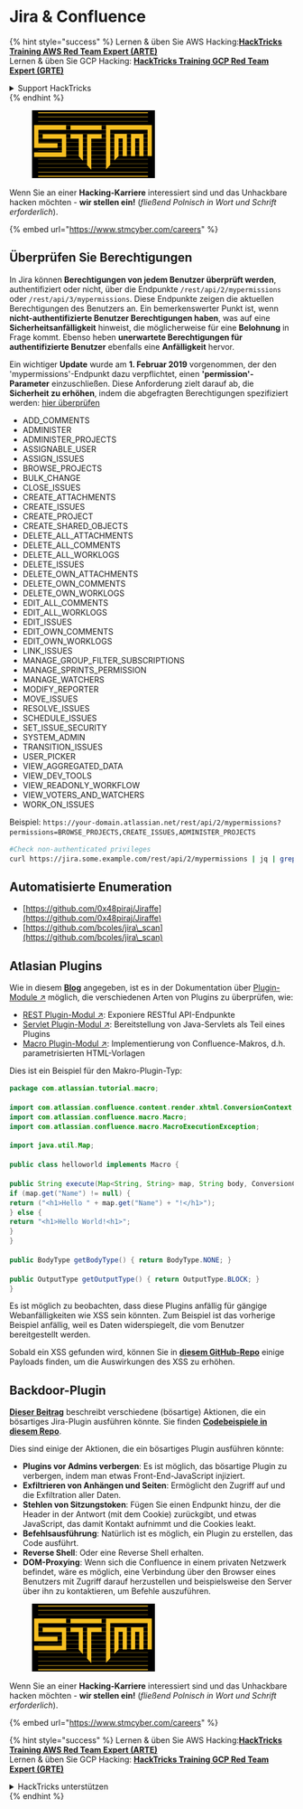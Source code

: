 # Jira & Confluence

{% hint style="success" %}
Lernen & üben Sie AWS Hacking:<img src="../../.gitbook/assets/arte.png" alt="" data-size="line">[**HackTricks Training AWS Red Team Expert (ARTE)**](https://training.hacktricks.xyz/courses/arte)<img src="../../.gitbook/assets/arte.png" alt="" data-size="line">\
Lernen & üben Sie GCP Hacking: <img src="../../.gitbook/assets/grte.png" alt="" data-size="line">[**HackTricks Training GCP Red Team Expert (GRTE)**<img src="../../.gitbook/assets/grte.png" alt="" data-size="line">](https://training.hacktricks.xyz/courses/grte)

<details>

<summary>Support HackTricks</summary>

* Überprüfen Sie die [**Abonnementpläne**](https://github.com/sponsors/carlospolop)!
* **Treten Sie der** 💬 [**Discord-Gruppe**](https://discord.gg/hRep4RUj7f) oder der [**Telegram-Gruppe**](https://t.me/peass) bei oder **folgen** Sie uns auf **Twitter** 🐦 [**@hacktricks\_live**](https://twitter.com/hacktricks\_live)**.**
* **Teilen Sie Hacking-Tricks, indem Sie PRs zu den** [**HackTricks**](https://github.com/carlospolop/hacktricks) und [**HackTricks Cloud**](https://github.com/carlospolop/hacktricks-cloud) GitHub-Repos einreichen.

</details>
{% endhint %}

<figure><img src="../../.gitbook/assets/image (1) (1) (1) (1) (1) (1) (1) (1).png" alt=""><figcaption></figcaption></figure>

Wenn Sie an einer **Hacking-Karriere** interessiert sind und das Unhackbare hacken möchten - **wir stellen ein!** (_fließend Polnisch in Wort und Schrift erforderlich_).

{% embed url="https://www.stmcyber.com/careers" %}

## Überprüfen Sie Berechtigungen

In Jira können **Berechtigungen von jedem Benutzer überprüft werden**, authentifiziert oder nicht, über die Endpunkte `/rest/api/2/mypermissions` oder `/rest/api/3/mypermissions`. Diese Endpunkte zeigen die aktuellen Berechtigungen des Benutzers an. Ein bemerkenswerter Punkt ist, wenn **nicht-authentifizierte Benutzer Berechtigungen haben**, was auf eine **Sicherheitsanfälligkeit** hinweist, die möglicherweise für eine **Belohnung** in Frage kommt. Ebenso heben **unerwartete Berechtigungen für authentifizierte Benutzer** ebenfalls eine **Anfälligkeit** hervor.

Ein wichtiger **Update** wurde am **1. Februar 2019** vorgenommen, der den 'mypermissions'-Endpunkt dazu verpflichtet, einen **'permission'-Parameter** einzuschließen. Diese Anforderung zielt darauf ab, die **Sicherheit zu erhöhen**, indem die abgefragten Berechtigungen spezifiziert werden: [hier überprüfen](https://developer.atlassian.com/cloud/jira/platform/change-notice-get-my-permissions-requires-permissions-query-parameter/#change-notice---get-my-permissions-resource-will-require-a-permissions-query-parameter)

* ADD\_COMMENTS
* ADMINISTER
* ADMINISTER\_PROJECTS
* ASSIGNABLE\_USER
* ASSIGN\_ISSUES
* BROWSE\_PROJECTS
* BULK\_CHANGE
* CLOSE\_ISSUES
* CREATE\_ATTACHMENTS
* CREATE\_ISSUES
* CREATE\_PROJECT
* CREATE\_SHARED\_OBJECTS
* DELETE\_ALL\_ATTACHMENTS
* DELETE\_ALL\_COMMENTS
* DELETE\_ALL\_WORKLOGS
* DELETE\_ISSUES
* DELETE\_OWN\_ATTACHMENTS
* DELETE\_OWN\_COMMENTS
* DELETE\_OWN\_WORKLOGS
* EDIT\_ALL\_COMMENTS
* EDIT\_ALL\_WORKLOGS
* EDIT\_ISSUES
* EDIT\_OWN\_COMMENTS
* EDIT\_OWN\_WORKLOGS
* LINK\_ISSUES
* MANAGE\_GROUP\_FILTER\_SUBSCRIPTIONS
* MANAGE\_SPRINTS\_PERMISSION
* MANAGE\_WATCHERS
* MODIFY\_REPORTER
* MOVE\_ISSUES
* RESOLVE\_ISSUES
* SCHEDULE\_ISSUES
* SET\_ISSUE\_SECURITY
* SYSTEM\_ADMIN
* TRANSITION\_ISSUES
* USER\_PICKER
* VIEW\_AGGREGATED\_DATA
* VIEW\_DEV\_TOOLS
* VIEW\_READONLY\_WORKFLOW
* VIEW\_VOTERS\_AND\_WATCHERS
* WORK\_ON\_ISSUES

Beispiel: `https://your-domain.atlassian.net/rest/api/2/mypermissions?permissions=BROWSE_PROJECTS,CREATE_ISSUES,ADMINISTER_PROJECTS`
```bash
#Check non-authenticated privileges
curl https://jira.some.example.com/rest/api/2/mypermissions | jq | grep -iB6 '"havePermission": true'
```
## Automatisierte Enumeration

* [https://github.com/0x48piraj/Jiraffe](https://github.com/0x48piraj/Jiraffe)
* [https://github.com/bcoles/jira\_scan](https://github.com/bcoles/jira\_scan)

## Atlasian Plugins

Wie in diesem [**Blog**](https://cyllective.com/blog/posts/atlassian-audit-plugins) angegeben, ist es in der Dokumentation über [Plugin-Module ↗](https://developer.atlassian.com/server/framework/atlassian-sdk/plugin-modules/) möglich, die verschiedenen Arten von Plugins zu überprüfen, wie:

* [REST Plugin-Modul ↗](https://developer.atlassian.com/server/framework/atlassian-sdk/rest-plugin-module): Exponiere RESTful API-Endpunkte
* [Servlet Plugin-Modul ↗](https://developer.atlassian.com/server/framework/atlassian-sdk/servlet-plugin-module/): Bereitstellung von Java-Servlets als Teil eines Plugins
* [Macro Plugin-Modul ↗](https://developer.atlassian.com/server/confluence/macro-module/): Implementierung von Confluence-Makros, d.h. parametrisierten HTML-Vorlagen

Dies ist ein Beispiel für den Makro-Plugin-Typ:
```java
package com.atlassian.tutorial.macro;

import com.atlassian.confluence.content.render.xhtml.ConversionContext;
import com.atlassian.confluence.macro.Macro;
import com.atlassian.confluence.macro.MacroExecutionException;

import java.util.Map;

public class helloworld implements Macro {

public String execute(Map<String, String> map, String body, ConversionContext conversionContext) throws MacroExecutionException {
if (map.get("Name") != null) {
return ("<h1>Hello " + map.get("Name") + "!</h1>");
} else {
return "<h1>Hello World!<h1>";
}
}

public BodyType getBodyType() { return BodyType.NONE; }

public OutputType getOutputType() { return OutputType.BLOCK; }
}
```
Es ist möglich zu beobachten, dass diese Plugins anfällig für gängige Webanfälligkeiten wie XSS sein könnten. Zum Beispiel ist das vorherige Beispiel anfällig, weil es Daten widerspiegelt, die vom Benutzer bereitgestellt werden.&#x20;

Sobald ein XSS gefunden wird, können Sie in [**diesem GitHub-Repo**](https://github.com/cyllective/XSS-Payloads/tree/main/Confluence) einige Payloads finden, um die Auswirkungen des XSS zu erhöhen.

## Backdoor-Plugin

[**Dieser Beitrag**](https://cyllective.com/blog/posts/atlassian-malicious-plugin) beschreibt verschiedene (bösartige) Aktionen, die ein bösartiges Jira-Plugin ausführen könnte. Sie finden [**Codebeispiele in diesem Repo**](https://github.com/cyllective/malfluence).

Dies sind einige der Aktionen, die ein bösartiges Plugin ausführen könnte:

* **Plugins vor Admins verbergen**: Es ist möglich, das bösartige Plugin zu verbergen, indem man etwas Front-End-JavaScript injiziert.
* **Exfiltrieren von Anhängen und Seiten**: Ermöglicht den Zugriff auf und die Exfiltration aller Daten.
* **Stehlen von Sitzungstoken**: Fügen Sie einen Endpunkt hinzu, der die Header in der Antwort (mit dem Cookie) zurückgibt, und etwas JavaScript, das damit Kontakt aufnimmt und die Cookies leakt.
* **Befehlsausführung**: Natürlich ist es möglich, ein Plugin zu erstellen, das Code ausführt.
* **Reverse Shell**: Oder eine Reverse Shell erhalten.
* **DOM-Proxying**: Wenn sich die Confluence in einem privaten Netzwerk befindet, wäre es möglich, eine Verbindung über den Browser eines Benutzers mit Zugriff darauf herzustellen und beispielsweise den Server über ihn zu kontaktieren, um Befehle auszuführen.

<figure><img src="../../.gitbook/assets/image (1) (1) (1) (1) (1) (1) (1) (1).png" alt=""><figcaption></figcaption></figure>

Wenn Sie an einer **Hacking-Karriere** interessiert sind und das Unhackbare hacken möchten - **wir stellen ein!** (_fließend Polnisch in Wort und Schrift erforderlich_).

{% embed url="https://www.stmcyber.com/careers" %}

{% hint style="success" %}
Lernen & üben Sie AWS Hacking:<img src="../../.gitbook/assets/arte.png" alt="" data-size="line">[**HackTricks Training AWS Red Team Expert (ARTE)**](https://training.hacktricks.xyz/courses/arte)<img src="../../.gitbook/assets/arte.png" alt="" data-size="line">\
Lernen & üben Sie GCP Hacking: <img src="../../.gitbook/assets/grte.png" alt="" data-size="line">[**HackTricks Training GCP Red Team Expert (GRTE)**<img src="../../.gitbook/assets/grte.png" alt="" data-size="line">](https://training.hacktricks.xyz/courses/grte)

<details>

<summary>HackTricks unterstützen</summary>

* Überprüfen Sie die [**Abonnementpläne**](https://github.com/sponsors/carlospolop)!
* **Treten Sie der** 💬 [**Discord-Gruppe**](https://discord.gg/hRep4RUj7f) oder der [**Telegram-Gruppe**](https://t.me/peass) bei oder **folgen** Sie uns auf **Twitter** 🐦 [**@hacktricks\_live**](https://twitter.com/hacktricks\_live)**.**
* **Teilen Sie Hacking-Tricks, indem Sie PRs an die** [**HackTricks**](https://github.com/carlospolop/hacktricks) und [**HackTricks Cloud**](https://github.com/carlospolop/hacktricks-cloud) GitHub-Repos senden.

</details>
{% endhint %}
